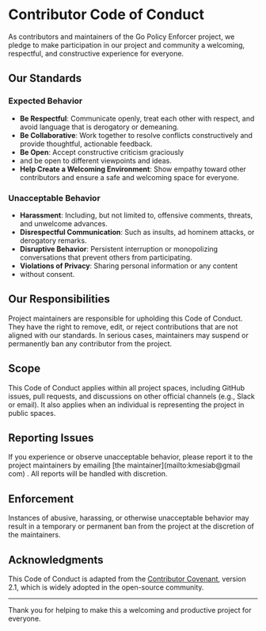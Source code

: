 # Contributor Code of Conduct

As contributors and maintainers of the
Go Policy Enforcer project, we pledge to
make participation in our project and community
a welcoming, respectful, and constructive experience
for everyone.

## Our Standards

### Expected Behavior

- **Be Respectful**: Communicate openly, treat each other
with respect, and avoid language that is derogatory or demeaning.
- **Be Collaborative**: Work together to resolve conflicts
constructively and provide thoughtful, actionable feedback.
- **Be Open**: Accept constructive criticism graciously
- and be open to different viewpoints and ideas.
- **Help Create a Welcoming Environment**: Show empathy toward
other contributors and ensure a safe and welcoming space for everyone.

### Unacceptable Behavior

- **Harassment**: Including, but not limited to, offensive comments, threats,
and unwelcome advances.
- **Disrespectful Communication**: Such as insults, ad hominem attacks, or
derogatory remarks.
- **Disruptive Behavior**: Persistent interruption or monopolizing conversations
that prevent others from participating.
- **Violations of Privacy**: Sharing personal information or any content
- without consent.

## Our Responsibilities

Project maintainers are responsible for upholding this Code of Conduct.
They have the right to remove, edit, or reject contributions that are not
aligned with our standards. In serious cases, maintainers may suspend or
permanently ban any contributor from the project.

## Scope

This Code of Conduct applies within all project spaces, including
GitHub issues, pull requests, and discussions on other official channels
(e.g., Slack or email). It also applies when an individual is representing
the project in public spaces.

## Reporting Issues

If you experience or observe unacceptable behavior, please report it to the
project maintainers by emailing [the maintainer](mailto:kmesiab@gmail com)
. All reports will be handled with discretion.

## Enforcement

Instances of abusive, harassing, or otherwise unacceptable behavior may result
in a temporary or permanent ban from the project at the discretion of the
maintainers.

## Acknowledgments

This Code of Conduct is adapted from the
[Contributor Covenant](https://www.contributor-covenant.org/), version 2.1,
which is widely adopted in the open-source community.

---

Thank you for helping to make this a welcoming and productive project for
everyone.
